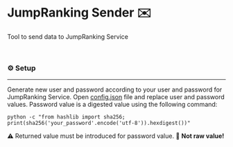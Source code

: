 # JumpRanking Sender ✉️

Tool to send data to JumpRanking Service

<br>

### ⚙️ Setup
<hr>

Generate new user and password according to your user and password for JumpRanking  Service.
Open [config.json](https://github.com/RDCH106/JumpRanking/tree/master/sender/config) file and replace user and password values. Password value is a digested value using the following command:

```
python -c "from hashlib import sha256; print(sha256('your_password'.encode('utf-8')).hexdigest())"
```

⚠️ Returned value must be introduced for password value. 🚫 **Not raw value!**


